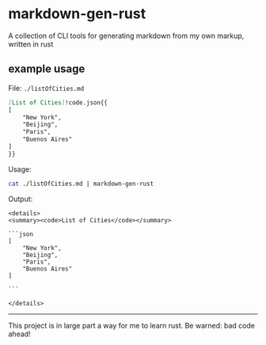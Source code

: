 
# markdown-gen-rust

A collection of CLI tools for generating markdown from my own markup, written in rust

## example usage

File: `./listOfCities.md`
```markdown
[List of Cities]!code.json{{
[
    "New York",
    "Beijing",
    "Paris",
    "Buenos Aires"
]
}}
```

Usage:

```bash
cat ./listOfCities.md | markdown-gen-rust
```

Output:

````
<details>
<summary><code>List of Cities</code></summary>

```json
[
    "New York",
    "Beijing",
    "Paris",
    "Buenos Aires"
]

```

</details>
````

---

This project is in large part a way for me to learn rust. Be warned: bad code ahead!
